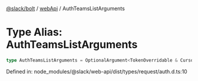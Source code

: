 [@slack/bolt](../../../../index.md) / [webApi](../index.md) / AuthTeamsListArguments

# Type Alias: AuthTeamsListArguments

```ts
type AuthTeamsListArguments = OptionalArgument<TokenOverridable & CursorPaginationEnabled & object>;
```

Defined in: node\_modules/@slack/web-api/dist/types/request/auth.d.ts:10
